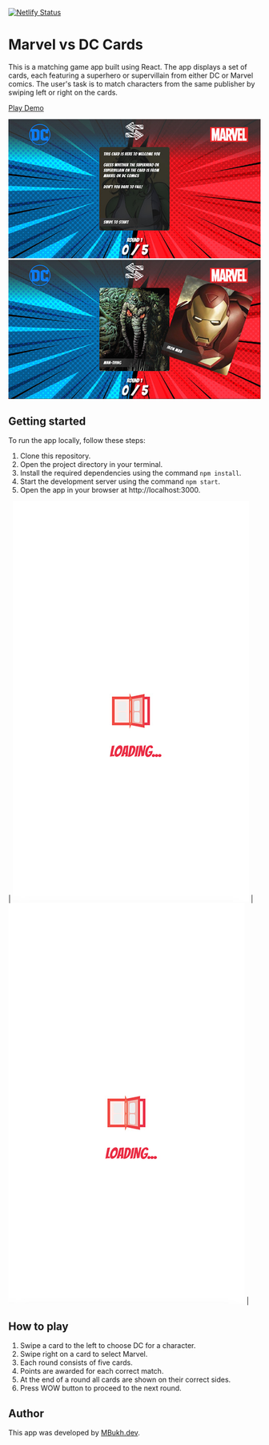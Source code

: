 [![Netlify Status](https://api.netlify.com/api/v1/badges/d6374334-420d-40be-8e7c-caca5a5577f5/deploy-status)](https://app.netlify.com/sites/mbukh-comics-match-game/deploys)

# Marvel vs DC Cards

This is a matching game app built using React. The app displays a set of cards, each featuring a superhero or supervillain from either DC or Marvel comics. The user's task is to match characters from the same publisher by swiping left or right on the cards.

[Play Demo](https://mbukh-comics-match-game.netlify.app)

![image](./docs/screen1.jpg)
![image](./docs/screen2.jpg)

## Getting started

To run the app locally, follow these steps:

1. Clone this repository.
2. Open the project directory in your terminal.
3. Install the required dependencies using the command `npm install`.
4. Start the development server using the command `npm start`.
5. Open the app in your browser at http://localhost:3000.
 <!--
 <div style="display:flex;">
      <div style="flex:1;margin-right:10px;border:1px solid #aaa8;padding:0px;">
         <img src="./docs/screen3.jpeg" style="height:100%;"/>
      </div>
      <div style="flex:1;padding-left:10px;border:1px solid #aaa8;padding:0px;">
         <img src="./docs/screen4.jpeg" style="height:100%;"/>
      </div>
 </div> -->

| ![iPhone screenshot 1](./docs/screen3.jpeg "title-1") | ![iPhone screenshot 1](./docs/screen3.jpeg "title-2") |

## How to play

1. Swipe a card to the left to choose DC for a character.
2. Swipe right on a card to select Marvel.
3. Each round consists of five cards.
4. Points are awarded for each correct match.
5. At the end of a round all cards are shown on their correct sides.
6. Press WOW button to proceed to the next round.

## Author

This app was developed by [MBukh.dev](https://mbukh.dev).
